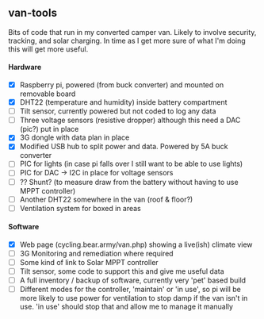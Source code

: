 ## van-tools
Bits of code that run in my converted camper van. Likely to involve security, tracking, and solar charging. In time as I get more sure of what I'm doing this will get more useful.

#### Hardware
- [X] Raspberry pi, powered (from buck converter) and mounted on removable board
- [X] DHT22 (temperature and humidity) inside battery compartment
- [ ] Tilt sensor, currently powered but not coded to log any data
- [ ] Three voltage sensors (resistive dropper) although this need a DAC (pic?) put in place
- [X] 3G dongle with data plan in place
- [X] Modified USB hub to split power and data. Powered by 5A buck converter
- [ ] PIC for lights (in case pi falls over I still want to be able to use lights)
- [ ] PIC for DAC -> I2C in place for voltage sensors
- [ ] ?? Shunt? (to measure draw from the battery without having to use MPPT controller)
- [ ] Another DHT22 somewhere in the van (roof & floor?)
- [ ] Ventilation system for boxed in areas

#### Software
- [X] Web page (cycling.bear.army/van.php) showing a live(ish) climate view
- [ ] 3G Monitoring and remediation where required
- [ ] Some kind of link to Solar MPPT controller
- [ ] Tilt sensor, some code to support this and give me useful data
- [ ] A full inventory / backup of software, currently very 'pet' based build
- [ ] Different modes for the controller, 'maintain' or 'in use', so pi will be more likely to use power for ventilation to stop damp if the van isn't in use. 'in use' should stop that and allow me to manage it manually
